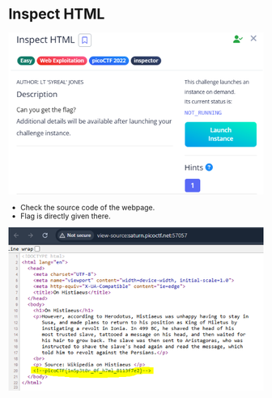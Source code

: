 # Inspect HTML


![image.png](image.png)

- Check the source code of the webpage.
- Flag is directly given there.

![image.png](image%201.png)

